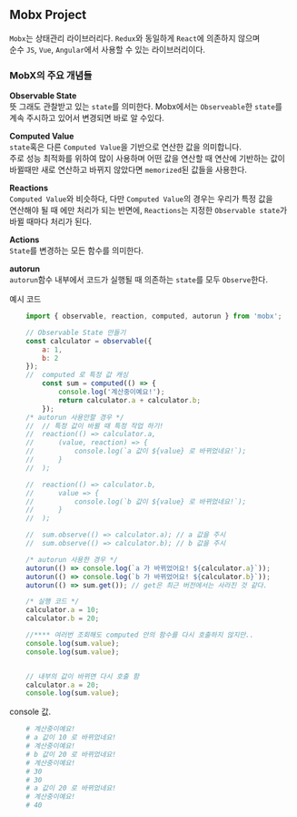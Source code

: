 ## Mobx Project
`Mobx`는 상태관리 라이브러리다. `Redux`와 동일하게 `React`에 의존하지 않으며  
순수 `JS`, `Vue`, `Angular`에서 사용할 수 있는 라이브러리이다.


### MobX의 주요 개념들

**Observable State**  
뜻 그래도 관찰받고 있는 `state`를 의미한다. Mobx에서는 `Observeable`한 `state`를  
계속 주시하고 있어서 변경되면 바로 알 수있다.

**Computed Value**  
`state`혹은 다른 `Computed Value`을 기반으로 연산한 값을 의미합니다.  
주로 성능 최적화를 위하여 많이 사용하며 어떤 값을 연산할 때 연산에 기반하는 값이  
바뀔때만 새로 연산하고 바뀌지 않았다면 `memorized`된 값들을 사용한다.

**Reactions**  
`Computed Value`와 비슷하다, 다만 `Computed Value`의 경우는 우리가 특정 값을  
연산해야 될 때 에만 처리가 되는 반면에, `Reactions`는 지정한 `Observable state`가 바뀔 때마다 처리가 된다.

**Actions**  
`State`를 변경하는 모든 함수를 의미한다.

**autorun**  
`autorun`함수 내부에서 코드가 실행될 때 의존하는 `state`를 모두 `Observe`한다.

예시 코드
```javascript
    import { observable, reaction, computed, autorun } from 'mobx';

    // Observable State 만들기
    const calculator = observable({
        a: 1,
        b: 2
    });
    //  computed 로 특정 값 캐싱
        const sum = computed(() => {
            console.log('계산중이예요!');
            return calculator.a + calculator.b;
        });
    /* autorun 사용안할 경우 */
    //  // 특정 값이 바뀔 때 특정 작업 하기!
    //  reaction(() => calculator.a,
    //      (value, reaction) => {
    //          console.log(`a 값이 ${value} 로 바뀌었네요!`);
    //      }
    //  );

    //  reaction(() => calculator.b,
    //      value => {
    //          console.log(`b 값이 ${value} 로 바뀌었네요!`);
    //      }
    //  );

    //  sum.observe(() => calculator.a); // a 값을 주시
    //  sum.observe(() => calculator.b); // b 값을 주시

    /* autorun 사용한 경우 */
    autorun(() => console.log(`a 가 바뀌었어요! ${calculator.a}`));
    autorun(() => console.log(`b 가 바뀌었어요! ${calculator.b}`));
    autorun(() => sum.get()); // get은 최근 버전에서는 사라진 것 같다.

    /* 실행 코드 */
    calculator.a = 10;
    calculator.b = 20;

    //**** 여러번 조회해도 computed 안의 함수를 다시 호출하지 않지만..
    console.log(sum.value);
    console.log(sum.value);


    // 내부의 값이 바뀌면 다시 호출 함
    calculator.a = 20;
    console.log(sum.value);
```
console 값.
```bash
    # 계산중이예요! 
    # a 값이 10 로 바뀌었네요! 
    # 계산중이예요! 
    # b 값이 20 로 바뀌었네요! 
    # 계산중이예요! 
    # 30
    # 30
    # a 값이 20 로 바뀌었네요! 
    # 계산중이예요! 
    # 40
```